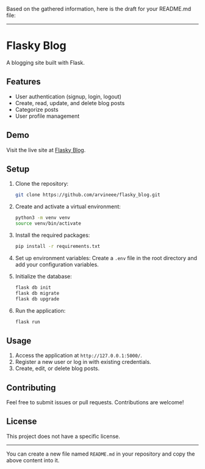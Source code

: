 Based on the gathered information, here is the draft for your README.md file:

---

# Flasky Blog

A blogging site built with Flask.

## Features
- User authentication (signup, login, logout)
- Create, read, update, and delete blog posts
- Categorize posts
- User profile management

## Demo
Visit the live site at [Flasky Blog](https://flasky-blog.vercel.app).

## Setup

1. Clone the repository:
    ```bash
    git clone https://github.com/arvineee/flasky_blog.git
    ```

2. Create and activate a virtual environment:
    ```bash
    python3 -m venv venv
    source venv/bin/activate
    ```

3. Install the required packages:
    ```bash
    pip install -r requirements.txt
    ```

4. Set up environment variables:
    Create a `.env` file in the root directory and add your configuration variables.

5. Initialize the database:
    ```bash
    flask db init
    flask db migrate
    flask db upgrade
    ```

6. Run the application:
    ```bash
    flask run
    ```

## Usage
1. Access the application at `http://127.0.0.1:5000/`.
2. Register a new user or log in with existing credentials.
3. Create, edit, or delete blog posts.

## Contributing
Feel free to submit issues or pull requests. Contributions are welcome!

## License
This project does not have a specific license.

---

You can create a new file named `README.md` in your repository and copy the above content into it.

